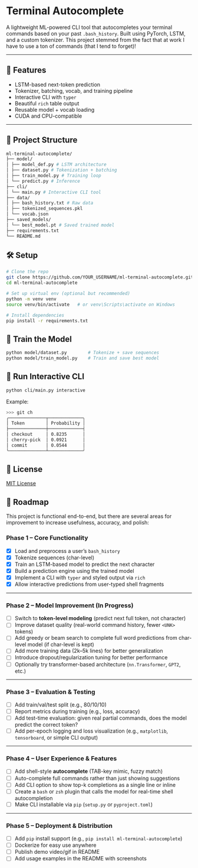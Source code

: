 # Terminal Autocomplete

A lightweight ML-powered CLI tool that autocompletes your terminal commands based on your past `.bash_history`. Built using PyTorch, LSTM, and a custom tokenizer. This project stemmed from the fact that at work I have to use a ton of commands (that I tend to forget)!

---

## 🚀 Features

- LSTM-based next-token prediction
- Tokenizer, batching, vocab, and training pipeline
- Interactive CLI with `typer`
- Beautiful `rich` table output
- Reusable model + vocab loading
- CUDA and CPU-compatible

---

## 📁 Project Structure

``` bash
ml-terminal-autocomplete/
├── model/
│ ├── model_def.py # LSTM architecture
│ ├── dataset.py # Tokenization + batching
│ ├── train_model.py # Training loop
│ └── predict.py # Inference
├── cli/
│ └── main.py # Interactive CLI tool
├── data/
│ ├── bash_history.txt # Raw data
│ ├── tokenized_sequences.pkl
│ └── vocab.json
├── saved_models/
│ └── best_model.pt # Saved trained model
├── requirements.txt
└── README.md
```

## 🛠️ Setup

```bash
# Clone the repo
git clone https://github.com/YOUR_USERNAME/ml-terminal-autocomplete.git
cd ml-terminal-autocomplete

# Set up virtual env (optional but recommended)
python -m venv venv
source venv/bin/activate   # or venv\Scripts\activate on Windows

# Install dependencies
pip install -r requirements.txt
```

## 🧠 Train the Model
```bash
python model/dataset.py        # Tokenize + save sequences
python model/train_model.py    # Train and save best model
```

## 🧪 Run Interactive CLI
```bash
python cli/main.py interactive
```
Example:
```bash
>>> git ch
╭──────────────┬─────────────╮
│ Token        │ Probability │
├──────────────┼─────────────┤
│ checkout     │ 0.8235      │
│ cherry-pick  │ 0.0921      │
│ commit       │ 0.0544      │
╰──────────────┴─────────────╯
```
## 📄 License
[MIT License](LICENSE.txt)

## 🚧 Roadmap

This project is functional end-to-end, but there are several areas for improvement to increase usefulness, accuracy, and polish:

### Phase 1 – Core Functionality
- [x] Load and preprocess a user’s `bash_history`
- [x] Tokenize sequences (char-level)
- [x] Train an LSTM-based model to predict the next character
- [x] Build a prediction engine using the trained model
- [x] Implement a CLI with `typer` and styled output via `rich`
- [x] Allow interactive predictions from user-typed shell fragments

---

### Phase 2 – Model Improvement (In Progress)
- [ ] Switch to **token-level modeling** (predict next full token, not character)
- [ ] Improve dataset quality (real-world command history, fewer `<UNK>` tokens)
- [ ] Add greedy or beam search to complete full word predictions from char-level model (if char-level is kept)
- [ ] Add more training data (2k–5k lines) for better generalization
- [ ] Introduce dropout/regularization tuning for better performance
- [ ] Optionally try transformer-based architecture (`nn.Transformer`, `GPT2`, etc.)

---

### Phase 3 – Evaluation & Testing
- [ ] Add train/val/test split (e.g., 80/10/10)
- [ ] Report metrics during training (e.g., loss, accuracy)
- [ ] Add test-time evaluation: given real partial commands, does the model predict the correct token?
- [ ] Add per-epoch logging and loss visualization (e.g., `matplotlib`, `tensorboard`, or simple CLI output)

---

### Phase 4 – User Experience & Features
- [ ] Add shell-style **autocomplete** (TAB-key mimic, fuzzy match)
- [ ] Auto-complete full commands rather than just showing suggestions
- [ ] Add CLI option to show top-k completions as a single line or inline
- [ ] Create a `bash` or `zsh` plugin that calls the model for real-time shell autocompletion
- [ ] Make CLI installable via `pip` (`setup.py` or `pyproject.toml`)

---

### Phase 5 – Deployment & Distribution
- [ ] Add `pip` install support (e.g., `pip install ml-terminal-autocomplete`)
- [ ] Dockerize for easy use anywhere
- [ ] Publish demo video/gif in README
- [ ] Add usage examples in the README with screenshots

